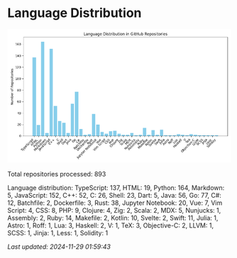 # Language Distribution

![Language Distribution Chart](language_distribution_bar_chart.png)

Total repositories processed: 893

Language distribution:
TypeScript: 137, HTML: 19, Python: 164, Markdown: 5, JavaScript: 152, C++: 52, C: 26, Shell: 23, Dart: 5, Java: 56, Go: 77, C#: 12, Batchfile: 2, Dockerfile: 3, Rust: 38, Jupyter Notebook: 20, Vue: 7, Vim Script: 4, CSS: 8, PHP: 9, Clojure: 4, Zig: 2, Scala: 2, MDX: 5, Nunjucks: 1, Assembly: 2, Ruby: 14, Makefile: 2, Kotlin: 10, Svelte: 2, Swift: 11, Julia: 1, Astro: 1, Roff: 1, Lua: 3, Haskell: 2, V: 1, TeX: 3, Objective-C: 2, LLVM: 1, SCSS: 1, Jinja: 1, Less: 1, Solidity: 1


_Last updated: 2024-11-29 01:59:43_
